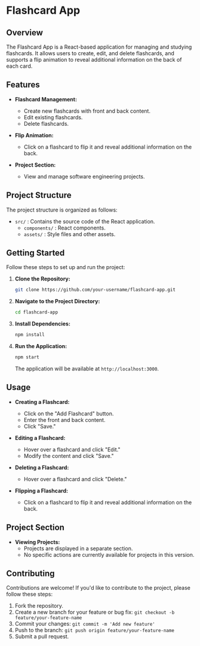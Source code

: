 # Flashcard App

## Overview

The Flashcard App is a React-based application for managing and studying flashcards. It allows users to create, edit, and delete flashcards, and supports a flip animation to reveal additional information on the back of each card.

## Features

- **Flashcard Management:**
  - Create new flashcards with front and back content.
  - Edit existing flashcards.
  - Delete flashcards.

- **Flip Animation:**
  - Click on a flashcard to flip it and reveal additional information on the back.

- **Project Section:**
  - View and manage software engineering projects.

## Project Structure

The project structure is organized as follows:

- `src/` : Contains the source code of the React application.
  - `components/` : React components.
  - `assets/` : Style files and other assets.

## Getting Started

Follow these steps to set up and run the project:

1. **Clone the Repository:**
   ```bash
   git clone https://github.com/your-username/flashcard-app.git
   ```

2. **Navigate to the Project Directory:**
   ```bash
   cd flashcard-app
   ```

3. **Install Dependencies:**
   ```bash
   npm install
   ```

4. **Run the Application:**
   ```bash
   npm start
   ```
   The application will be available at `http://localhost:3000`.

## Usage

- **Creating a Flashcard:**
  - Click on the "Add Flashcard" button.
  - Enter the front and back content.
  - Click "Save."

- **Editing a Flashcard:**
  - Hover over a flashcard and click "Edit."
  - Modify the content and click "Save."

- **Deleting a Flashcard:**
  - Hover over a flashcard and click "Delete."

- **Flipping a Flashcard:**
  - Click on a flashcard to flip it and reveal additional information on the back.

## Project Section

- **Viewing Projects:**
  - Projects are displayed in a separate section.
  - No specific actions are currently available for projects in this version.

## Contributing

Contributions are welcome! If you'd like to contribute to the project, please follow these steps:

1. Fork the repository.
2. Create a new branch for your feature or bug fix: `git checkout -b feature/your-feature-name`
3. Commit your changes: `git commit -m 'Add new feature'`
4. Push to the branch: `git push origin feature/your-feature-name`
5. Submit a pull request.


